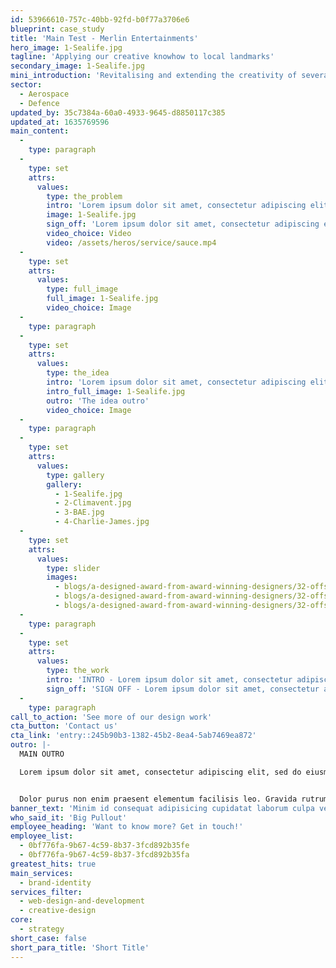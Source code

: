 ```yaml
---
id: 53966610-757c-40bb-92fd-b0f77a3706e6
blueprint: case_study
title: 'Main Test - Merlin Entertainments'
hero_image: 1-Sealife.jpg
tagline: 'Applying our creative knowhow to local landmarks'
secondary_image: 1-Sealife.jpg
mini_introduction: 'Revitalising and extending the creativity of several well-loved local venues for a giant of the entertainment industry'
sector:
  - Aerospace
  - Defence
updated_by: 35c7384a-60a0-4933-9645-d8850117c385
updated_at: 1635769596
main_content:
  -
    type: paragraph
  -
    type: set
    attrs:
      values:
        type: the_problem
        intro: 'Lorem ipsum dolor sit amet, consectetur adipiscing elit, sed do eiusmod tempor incididunt ut labore et dolore magna aliqua. Mattis molestie a iaculis at. Lectus arcu bibendum at varius. Tincidunt nunc pulvinar sapien et ligula ullamcorper malesuada proin libero. Nisl pretium fusce id velit ut tortor. Adipiscing elit duis tristique sollicitudin nibh sit amet commodo. Consectetur a erat nam at lectus urna duis. Lacus sed viverra tellus in hac habitasse platea dictumst. Phasellus egestas tellus rutrum tellus pellentesque eu tincidunt tortor. '
        image: 1-Sealife.jpg
        sign_off: 'Lorem ipsum dolor sit amet, consectetur adipiscing elit, sed do eiusmod tempor incididunt ut labore et dolore magna aliqua. Mattis molestie a iaculis at. Lectus arcu bibendum at varius.'
        video_choice: Video
        video: /assets/heros/service/sauce.mp4
  -
    type: set
    attrs:
      values:
        type: full_image
        full_image: 1-Sealife.jpg
        video_choice: Image
  -
    type: paragraph
  -
    type: set
    attrs:
      values:
        type: the_idea
        intro: 'Lorem ipsum dolor sit amet, consectetur adipiscing elit, sed do eiusmod tempor incididunt ut labore et dolore magna aliqua. Mattis molestie a iaculis at. Lectus arcu bibendum at varius. Tincidunt nunc pulvinar sapien et ligula ullamcorper malesuada proin libero. Nisl pretium fusce id velit ut tortor. Adipiscing elit duis tristique sollicitudin nibh sit amet commodo. Consectetur a erat nam at lectus urna duis. Lacus sed viverra tellus in hac habitasse platea dictumst. Phasellus egestas tellus rutrum tellus pellentesque eu tincidunt tortor'
        intro_full_image: 1-Sealife.jpg
        outro: 'The idea outro'
        video_choice: Image
  -
    type: paragraph
  -
    type: set
    attrs:
      values:
        type: gallery
        gallery:
          - 1-Sealife.jpg
          - 2-Climavent.jpg
          - 3-BAE.jpg
          - 4-Charlie-James.jpg
  -
    type: set
    attrs:
      values:
        type: slider
        images:
          - blogs/a-designed-award-from-award-winning-designers/32-offset-image1.jpg
          - blogs/a-designed-award-from-award-winning-designers/32-offset-image2.jpg
          - blogs/a-designed-award-from-award-winning-designers/32-offset-image3.jpg
  -
    type: paragraph
  -
    type: set
    attrs:
      values:
        type: the_work
        intro: 'INTRO - Lorem ipsum dolor sit amet, consectetur adipiscing elit, sed do eiusmod tempor incididunt ut labore et dolore magna aliqua. Mattis molestie a iaculis at. Lectus arcu bibendum at varius. Tincidunt nunc pulvinar sapien et ligula ullamcorper malesuada proin libero. Nisl pretium fusce id velit ut tortor. Adipiscing elit duis tristique sollicitudin nibh sit amet commodo. Consectetur a erat nam at lectus urna duis. Lacus sed viverra tellus in hac habitasse platea dictumst. Phasellus egestas tellus rutrum tellus pellentesque eu tincidunt tortor. '
        sign_off: 'SIGN OFF - Lorem ipsum dolor sit amet, consectetur adipiscing elit, sed do eiusmod tempor incididunt ut labore et dolore magna aliqua. Mattis molestie a iaculis at. Lectus arcu bibendum at varius. Tincidunt nunc pulvinar sapien et ligula ullamcorper malesuada proin libero. Nisl pretium fusce id velit ut tortor. Adipiscing elit duis tristique sollicitudin nibh sit amet commodo. Consectetur a erat nam at lectus urna duis. Lacus sed viverra tellus in hac habitasse platea dictumst. Phasellus egestas tellus rutrum tellus pellentesque eu tincidunt tortor. '
  -
    type: paragraph
call_to_action: 'See more of our design work'
cta_button: 'Contact us'
cta_link: 'entry::245b90b3-1382-45b2-8ea4-5ab7469ea872'
outro: |-
  MAIN OUTRO 

  Lorem ipsum dolor sit amet, consectetur adipiscing elit, sed do eiusmod tempor incididunt ut labore et dolore magna aliqua. Mattis molestie a iaculis at. Lectus arcu bibendum at varius. Tincidunt nunc pulvinar sapien et ligula ullamcorper malesuada proin libero. Nisl pretium fusce id velit ut tortor. Adipiscing elit duis tristique sollicitudin nibh sit amet commodo. Consectetur a erat nam at lectus urna duis. Lacus sed viverra tellus in hac habitasse platea dictumst. Phasellus egestas tellus rutrum tellus pellentesque eu tincidunt tortor. 


  Dolor purus non enim praesent elementum facilisis leo. Gravida rutrum quisque non tellus. Magna ac placerat vestibulum lectus mauris ultrices. Tincidunt eget nullam non nisi est sit amet facilisis magna. Sed ullamcorper morbi tincidunt ornare massa eget egestas. Etiam sit amet nisl purus in mollis. Ac turpis egestas integer eget aliquet nibh praesent tristique. Ac turpis egestas maecenas pharetra convallis posuere. Sit amet massa vitae tortor condimentum lacinia quis vel.
banner_text: 'Minim id consequat adipisicing cupidatat laborum culpa veniam non consectetur et duis pariatur reprehenderit eu ex consectetur. Sunt nisi qui eiusmod ut cillum laborum Lorem officia aliquip laboris ullamco nostrud laboris non irure laboris. Cillum dolore labore Lorem deserunt mollit voluptate esse incididunt ex dolor.'
who_said_it: 'Big Pullout'
employee_heading: 'Want to know more? Get in touch!'
employee_list:
  - 0bf776fa-9b67-4c59-8b37-3fcd892b35fe
  - 0bf776fa-9b67-4c59-8b37-3fcd892b35fa
greatest_hits: true
main_services:
  - brand-identity
services_filter:
  - web-design-and-development
  - creative-design
core:
  - strategy
short_case: false
short_para_title: 'Short Title'
---
```

